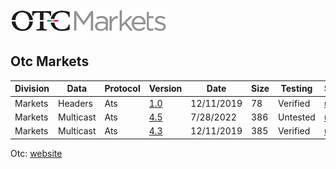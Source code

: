 [![Otc](https://github.com/Open-Markets-Initiative/Directory/blob/main/Images/Otc.png)](https://www.Otcmarkets.com)


## Otc Markets

| Division | Data | Protocol | Version | Date | Size | Testing | Specification |
| --- | --- | --- | --- | --- | --- | --- | --- |
| Markets | Headers | Ats | [1.0][Otc.Markets.Headers.Ats.v1.0.Structs] | 12/11/2019 | 78 | Verified | [url][Otc.Markets.Headers.Ats.v1.0.Url] - [pdf][Otc.Markets.Headers.Ats.v1.0.Pdf] |
| Markets | Multicast | Ats | [4.5][Otc.Markets.Multicast.Ats.v4.5.Structs] | 7/28/2022 | 386 | Untested | [url][Otc.Markets.Multicast.Ats.v4.5.Url] - [pdf][Otc.Markets.Multicast.Ats.v4.5.Pdf] |
| Markets | Multicast | Ats | [4.3][Otc.Markets.Multicast.Ats.v4.3.Structs] | 12/11/2019 | 385 | Verified | [url][Otc.Markets.Multicast.Ats.v4.3.Url] - [pdf][Otc.Markets.Multicast.Ats.v4.3.Pdf] |


Otc: [website](https://www.Otcmarkets.com "Go to Otc Markets")


[Otc.Markets.Multicast.Ats.v4.3.Structs]: https://github.com/Open-Markets-Initiative/c-structs/blob/main/otc/Otc.Markets.Multicast.Ats.v4.3.h "Otc Markets Multicast Ats v4.3 C# Parsers Source File"
[Otc.Markets.Multicast.Ats.v4.3.Url]: https://www.otcmarkets.com/market-data/technical-and-user-documentation "Otc Markets 4.3 Url"
[Otc.Markets.Multicast.Ats.v4.3.Pdf]: https://github.com/Open-Markets-Initiative/Directory/blob/main/Specifications/Otc/Otc.Markets.Multicast.Ats.v4.3.pdf "Otc Markets 4.3 Pdf"
[Otc.Markets.Multicast.Ats.v4.5.Structs]: https://github.com/Open-Markets-Initiative/c-structs/blob/main/otc/Otc.Markets.Multicast.Ats.v4.5.h "Otc Markets Multicast Ats v4.5 C# Parsers Source File"
[Otc.Markets.Multicast.Ats.v4.5.Url]: https://www.otcmarkets.com/market-data/technical-and-user-documentation "Otc Markets 4.5 Url"
[Otc.Markets.Multicast.Ats.v4.5.Pdf]: https://github.com/Open-Markets-Initiative/Directory/blob/main/Specifications/Otc/Otc.Markets.Multicast.Ats.v4.5.pdf "Otc Markets 4.5 Pdf"
[Otc.Markets.Headers.Ats.v1.0.Structs]: https://github.com/Open-Markets-Initiative/c-structs/blob/main/otc/Otc.Markets.Headers.Ats.v1.0.h "Otc Markets Headers Ats v1.0 C# Parsers Source File"
[Otc.Markets.Headers.Ats.v1.0.Url]: https://www.otcmarkets.com/market-data/technical-and-user-documentation "Otc Markets 1.0 Url"
[Otc.Markets.Headers.Ats.v1.0.Pdf]: https://github.com/Open-Markets-Initiative/Directory/blob/main/Specifications/Otc/Otc.Markets.Multicast.Ats.v4.3.pdf "Otc Markets 1.0 Pdf"
